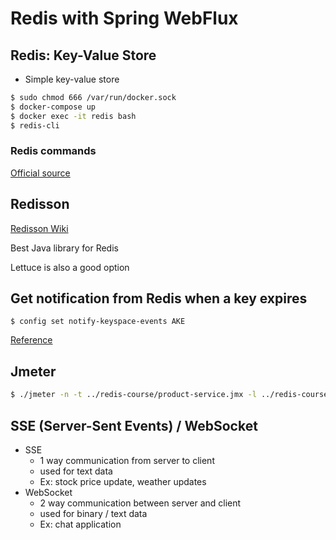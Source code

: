 # Redis with Spring WebFlux

## Redis: Key-Value Store

- Simple key-value store

```bash
$ sudo chmod 666 /var/run/docker.sock
$ docker-compose up
$ docker exec -it redis bash
$ redis-cli
```

### Redis commands

[Official source](https://redis.io/commands/)

## Redisson

[Redisson Wiki](https://github.com/redisson/redisson/wiki/Table-of-Content)

Best Java library for Redis

Lettuce is also a good option

## Get notification from Redis when a key expires

```
$ config set notify-keyspace-events AKE
```

[Reference](https://redis.io/topics/notifications#configuration)


## Jmeter

```bash
$ ./jmeter -n -t ../redis-course/product-service.jmx -l ../redis-course/v1.jtl
```

## SSE (Server-Sent Events) / WebSocket

- SSE
  - 1 way communication from server to client
  - used for text data
  - Ex: stock price update, weather updates
- WebSocket
  - 2 way communication between server and client
  - used for binary / text data
  - Ex: chat application


